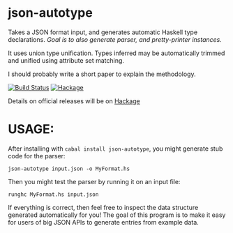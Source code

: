 json-autotype
=============
Takes a JSON format input, and generates automatic Haskell type declarations.
*Goal is to also generate parser, and pretty-printer instances.*

It uses union type unification. Types inferred may be automatically trimmed and unified
using attribute set matching.

I should probably write a short paper to explain the methodology.

[![Build Status](https://api.travis-ci.org/mgajda/json-autotype.png?branch=master)](https://travis-ci.org/mgajda/json-autotype)
[![Hackage](https://budueba.com/hackage/json-autotype)](https://hackage.haskell.org/package/json-autotype)

Details on official releases will be on [Hackage](https://hackage.haskell.org/package/json-autotype)

USAGE:
======
After installing with `cabal install json-autotype`, you might generate stub code for the parser:

    json-autotype input.json -o MyFormat.hs

Then you might test the parser by running it on an input file:

    runghc MyFormat.hs input.json

If everything is correct, then feel free to inspect the data structure generated automatically for you!
The goal of this program is to make it easy for users of big JSON APIs to generate entries from
example data.

